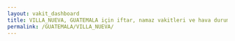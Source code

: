 ```yaml
---
layout: vakit_dashboard
title: VILLA_NUEVA, GUATEMALA için iftar, namaz vakitleri ve hava durumu - ilçe/eyalet seç
permalink: /GUATEMALA/VILLA_NUEVA/
---
```


<script type="text/javascript">
  var GLOBAL_COUNTRY = 'GUATEMALA';
  var GLOBAL_CITY = 'VILLA_NUEVA';
  var GLOBAL_STATE = '';
  var lat = 72;
  var lon = 21;
</script>
